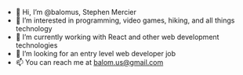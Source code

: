 - 👋 Hi, I’m @balomus, Stephen Mercier
- 👀 I’m interested in programming, video games, hiking, and all things technology
- 🌱 I’m currently working with React and other web development technologies
- 💞️ I’m looking for an entry level web developer job
- 📫 You can reach me at balom.us@gmail.com
